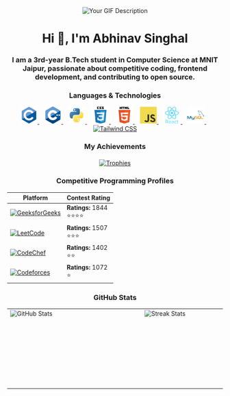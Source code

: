 <div align="center">
    <img src="https://camo.githubusercontent.com/2366b34bb903c09617990fb5fff4622f3e941349e846ddb7e73df872a9d21233/68747470733a2f2f63646e2e6472696262626c652e636f6d2f75736572732f3733303730332f73637265656e73686f74732f363538313234332f6176656e746f2e676966" width="50%" height="auto" alt="Your GIF Description">
</div>

<h1 align="center">Hi 👋, I'm Abhinav Singhal</h1>
<h3 align="center">I am a 3rd-year B.Tech student in Computer Science at MNIT Jaipur, passionate about competitive coding, frontend development, and contributing to open source.</h3>

<h3 align="center">Languages & Technologies</h3>
<p align="center">
    <a href="https://www.cprogramming.com/" target="_blank" rel="noreferrer"> 
        <img src="https://raw.githubusercontent.com/devicons/devicon/master/icons/c/c-original.svg" alt="C" width="40" height="40"/> 
    </a>&nbsp;&nbsp;
    <a href="https://www.w3schools.com/cpp/" target="_blank" rel="noreferrer"> 
        <img src="https://raw.githubusercontent.com/devicons/devicon/master/icons/cplusplus/cplusplus-original.svg" alt="C++" width="40" height="40"/> 
    </a>&nbsp;&nbsp;
    <a href="https://www.python.org" target="_blank" rel="noreferrer"> 
        <img src="https://raw.githubusercontent.com/devicons/devicon/master/icons/python/python-original.svg" alt="Python" width="40" height="40"/> 
    </a>&nbsp;&nbsp;
    <a href="https://www.w3schools.com/css/" target="_blank" rel="noreferrer"> 
        <img src="https://raw.githubusercontent.com/devicons/devicon/master/icons/css3/css3-original-wordmark.svg" alt="CSS3" width="40" height="40"/> 
    </a>&nbsp;&nbsp;
    <a href="https://www.w3.org/html/" target="_blank" rel="noreferrer"> 
        <img src="https://raw.githubusercontent.com/devicons/devicon/master/icons/html5/html5-original-wordmark.svg" alt="HTML5" width="40" height="40"/> 
    </a>&nbsp;&nbsp;
    <a href="https://developer.mozilla.org/en-US/docs/Web/JavaScript" target="_blank" rel="noreferrer"> 
        <img src="https://raw.githubusercontent.com/devicons/devicon/master/icons/javascript/javascript-original.svg" alt="JavaScript" width="40" height="40"/> 
    </a>&nbsp;&nbsp;
    <a href="https://reactjs.org/" target="_blank" rel="noreferrer"> 
        <img src="https://raw.githubusercontent.com/devicons/devicon/master/icons/react/react-original-wordmark.svg" alt="React" width="40" height="40"/> 
    </a>&nbsp;&nbsp;
    <a href="https://www.mysql.com/" target="_blank" rel="noreferrer"> 
        <img src="https://raw.githubusercontent.com/devicons/devicon/master/icons/mysql/mysql-original-wordmark.svg" alt="MySQL" width="40" height="40"/> 
    </a>&nbsp;&nbsp;
    <a href="https://tailwindcss.com/" target="_blank" rel="noreferrer"> 
        <img src="https://www.vectorlogo.zone/logos/tailwindcss/tailwindcss-icon.svg" alt="Tailwind CSS" width="40" height="40"/> 
    </a>
</p>

<h3 align="center">My Achievements</h3>
<p align="center" style="margin: 20px 0;">
    <a href="https://github.com/ryo-ma/github-profile-trophy">
        <img src="https://github-profile-trophy.vercel.app/?username=singhal1808&row=1&column=9" alt="Trophies" />
    </a>
</p>


<h3 align="center">Competitive Programming Profiles</h3>
<div align="center">
    
| Platform       | Contest Rating                |
|----------------|-------------------------------|
| <a href="https://www.geeksforgeeks.org/user/singhal_1808/" target="_blank"><img src="https://raw.githubusercontent.com/rahuldkjain/github-profile-readme-generator/master/src/images/icons/Social/geeks-for-geeks.svg" alt="GeeksforGeeks" height="50" width="50"/></a> | **Ratings:** 1844<br>⭐⭐⭐⭐ |
| <a href="https://www.leetcode.com/singhal_1808" target="_blank"><img src="https://raw.githubusercontent.com/rahuldkjain/github-profile-readme-generator/master/src/images/icons/Social/leet-code.svg" alt="LeetCode" height="50" width="50"/></a> | **Ratings:** 1507<br>⭐⭐⭐ |
| <a href="https://www.codechef.com/users/singhal_1808" target="_blank"><img src="https://cdn.jsdelivr.net/npm/simple-icons@3.1.0/icons/codechef.svg" alt="CodeChef" height="50" width="50"/></a> | **Ratings:** 1402<br>⭐⭐ |
| <a href="https://codeforces.com/profile/2022ucp1432" target="_blank"><img src="https://raw.githubusercontent.com/rahuldkjain/github-profile-readme-generator/master/src/images/icons/Social/codeforces.svg" alt="Codeforces" height="50" width="50"/></a> | **Ratings:** 1072<br>⭐ |
</div>

<h3 align="center">GitHub Stats</h3>
<table align="center">
  <tr>
    <td>
      <div style="width: 300px; height: 180px; overflow: hidden;">
        <img src="https://github-readme-stats.vercel.app/api?username=singhal1808&show_icons=true&locale=en" alt="GitHub Stats" style="width: 100%; height: auto;" />
      </div>
    </td>
    <td>
      <div style="width: 300px; height: 180px; overflow: hidden;">
        <img src="https://github-readme-streak-stats.herokuapp.com/?user=singhal1808&" alt="Streak Stats" style="width: 100%; height: auto;" />
      </div>
    </td>
    <td>
      <div style="width: 400px; height: 180px; overflow: hidden;">
        <img src="https://github-readme-stats.vercel.app/api/top-langs?username=singhal1808&show_icons=true&locale=en&layout=compact" alt="Top Languages" style="width: 100%; height: auto;" />
      </div>
    </td>
  </tr>
</table>



